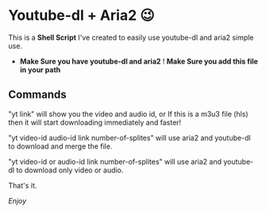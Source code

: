 # Youtube-dl + Aria2 😉

This is a **Shell Script** I've created to easily use youtube-dl and aria2 simple use.

- **Make Sure you have youtube-dl and aria2**
! **Make Sure you add this file in your path**

## Commands

"yt link" will show you the video and audio id, or If this is a m3u3 file (hls) then it will start downloading immediately and faster!

"yt video-id audio-id link number-of-splites" will use aria2 and youtube-dl to download and merge the file.

"yt video-id or audio-id link number-of-splites" will use aria2 and youtube-dl to download only video or audio.

That's it.

*_Enjoy_*
